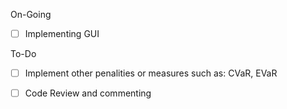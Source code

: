 
On-Going

- [ ]  Implementing GUI

To-Do

- [ ] Implement other penalities or measures such as: CVaR, EVaR
- [ ] Code Review and commenting



